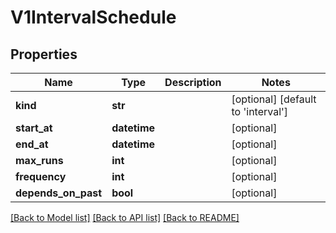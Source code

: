 # V1IntervalSchedule


## Properties
Name | Type | Description | Notes
------------ | ------------- | ------------- | -------------
**kind** | **str** |  | [optional] [default to 'interval']
**start_at** | **datetime** |  | [optional] 
**end_at** | **datetime** |  | [optional] 
**max_runs** | **int** |  | [optional] 
**frequency** | **int** |  | [optional] 
**depends_on_past** | **bool** |  | [optional] 

[[Back to Model list]](../README.md#documentation-for-models) [[Back to API list]](../README.md#documentation-for-api-endpoints) [[Back to README]](../README.md)


